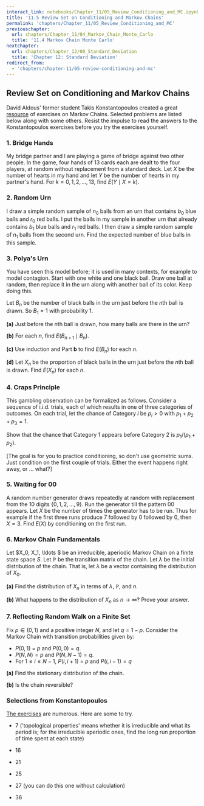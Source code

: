 ```yaml
---
interact_link: notebooks/Chapter_11/05_Review_Conditioning_and_MC.ipynb
title: '11.5 Review Set on Conditioning and Markov Chains'
permalink: 'chapters/Chapter_11/05_Review_Conditioning_and_MC'
previouschapter:
  url: chapters/Chapter_11/04_Markov_Chain_Monte_Carlo
  title: '11.4 Markov Chain Monte Carlo'
nextchapter:
  url: chapters/Chapter_12/00_Standard_Deviation
  title: 'Chapter 12: Standard Deviation'
redirect_from:
  - 'chapters/chapter-11/05-review-conditioning-and-mc'
---
```


## Review Set on Conditioning and Markov Chains

David Aldous' former student Takis Konstantopoulos created a great [resource](https://www.stat.berkeley.edu/~aldous/150/takis_exercises.pdf) of exercises on Markov Chains. Selected problems are listed below along with some others. Resist the impulse to read the answers to the Konstantopoulos exercises before you try the exercises yourself. 

### 1. Bridge Hands
My bridge partner and I are playing a game of bridge against two other people. In the game, four hands of 13 cards each are dealt to the four players, at random without replacement from a standard deck. Let $X$ be the number of hearts in my hand and let $Y$ be the number of hearts in my partner's hand. For $k = 0, 1, 2, \ldots, 13$, find $E(Y \mid X=k)$.

###  2. Random Urn
I draw a simple random sample of $n_0$ balls from an urn that contains $b_0$ blue balls and $r_0$ red balls. I put the balls in my sample in another urn that already contains $b_1$ blue balls and $r_1$ red balls. I then draw a simple random sample of $n_1$ balls from the second urn. Find the expected number of blue balls in this sample.

### 3. Polya's Urn
You have seen this model before; it is used in many contexts, for example to model contagion. Start with one white and one black ball. Draw one ball at random, then replace it in the urn along with another ball of its color. Keep doing this.

Let $B_n$ be the number of black balls in the urn just before the $n$th ball is drawn. So $B_1 = 1$ with probability 1. 

**(a)** Just before the $n$th ball is drawn, how many balls are there in the urn?

**(b)** For each $n$, find $E(B_{n+1} \mid B_n)$.

**(c)** Use induction and Part **b** to find $E(B_n)$ for each $n$.

**(d)** Let $X_n$ be the proportion of black balls in the urn just before the $n$th ball is drawn. Find $E(X_n)$ for each $n$.

### 4. Craps Principle
This gambling observation can be formalized as follows. Consider a sequence of i.i.d. trials, each of which results in one of three categories of outcomes. On each trial, let the chance of Category $i$ be $p_i > 0$ with $p_1 + p_2 + p_3 = 1$.

Show that the chance that Category 1 appears before Category 2 is $p_1/(p_1 + p_2)$.

[The goal is for you to practice conditioning, so don't use geometric sums. Just condition on the first couple of trials. Either the event happens right away, or $\ldots$ what?]

### 5. Waiting for 00
A random number generator draws repeatedly at random with replacement from the 10 digits $\{0, 1, 2, \ldots, 9\}$. Run the generator till the pattern 00 appears. Let $X$ be the number of times the generator has to be run. Thus for example if the first three runs produce 7 followed by 0 followed by 0, then $X = 3$. Find $E(X)$ by conditioning on the first run.

### 6. Markov Chain Fundamentals
Let $X_0, X_1, \ldots $ be an irreducible, aperiodic Markov Chain on a finite state space $S$. Let $\mathbb{P}$ be the transition matrix of the chain. Let $\lambda$ be the initial distribution of the chain. That is, let $\lambda$ be a vector containing the distribution of $X_0$.

**(a)** Find the distribution of $X_n$ in terms of $\lambda$, $\mathbb{P}$, and $n$.

**(b)** What happens to the distribution of $X_n$ as $n \to \infty$? Prove your answer.


### 7. Reflecting Random Walk on a Finite Set
Fix $p \in (0, 1)$ and a positive integer $N$, and let $q = 1-p$. Consider the Markov Chain with transition probabilities given by:

- $P(0, 1) ~ = ~ p$ and $P(0, 0) = q$.
- $P(N, N) = p$ and $P(N, N-1) = q$.
- For $1 \le i \le N-1$, $P(i, i+1) ~ = ~ p$ and $P(i, i-1) = q$

**(a)** Find the stationary distribution of the chain.

**(b)** Is the chain reversible?

### Selections from Konstantopoulos
[The exercises](https://www.stat.berkeley.edu/~aldous/150/takis_exercises.pdf) are numerous. Here are some to try.

- 7 ('topological properties' means whether it is irreducible and what its period is; for the irreducible aperiodic ones, find the long run proportion of time spent at each state)
- 16 

- 21

- 25

- 27 (you can do this one without calculation)

- 36

